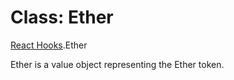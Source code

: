 # Class: Ether

[React Hooks](../modules/React_Hooks.md).Ether

Ether is a value object representing the Ether token.
